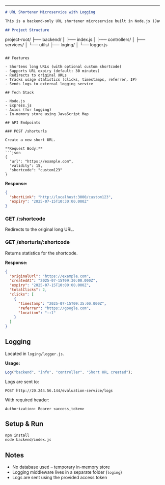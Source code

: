 

---

```markdown
# URL Shortener Microservice with Logging

This is a backend-only URL shortener microservice built in Node.js (JavaScript) with an external logging middleware.

## Project Structure

```

project-root/
├── backend/
│   ├── index.js
│   ├── controllers/
│   ├── services/
│   └── utils/
├── loging/
│   └── logger.js

````

## Features

- Shortens long URLs (with optional custom shortcode)
- Supports URL expiry (default: 30 minutes)
- Redirects to original URLs
- Tracks usage statistics (clicks, timestamps, referrer, IP)
- Sends logs to external logging service

## Tech Stack

- Node.js
- Express.js
- Axios (for logging)
- In-memory store using JavaScript Map

## API Endpoints

### POST /shorturls

Create a new short URL.

**Request Body:**
```json
{
  "url": "https://example.com",
  "validity": 15,
  "shortcode": "custom123"
}
````

**Response:**

```json
{
  "shortLink": "http://localhost:3000/custom123",
  "expiry": "2025-07-15T10:30:00.000Z"
}
```

### GET /\:shortcode

Redirects to the original long URL.

### GET /shorturls/\:shortcode

Returns statistics for the shortcode.

**Response:**

```json
{
  "originalUrl": "https://example.com",
  "createdAt": "2025-07-15T09:30:00.000Z",
  "expiry": "2025-07-15T10:00:00.000Z",
  "totalClicks": 2,
  "clicks": [
    {
      "timestamp": "2025-07-15T09:35:00.000Z",
      "referrer": "https://google.com",
      "location": "::1"
    }
  ]
}
```

## Logging

Located in `loging/logger.js`.

**Usage:**

```js
Log("backend", "info", "controller", "Short URL created");
```

Logs are sent to:

```
POST http://20.244.56.144/evaluation-service/logs
```

With required header:

```
Authorization: Bearer <access_token>
```

## Setup & Run

```bash
npm install
node backend/index.js
```

## Notes

* No database used – temporary in-memory store
* Logging middleware lives in a separate folder (`loging`)
* Logs are sent using the provided access token


